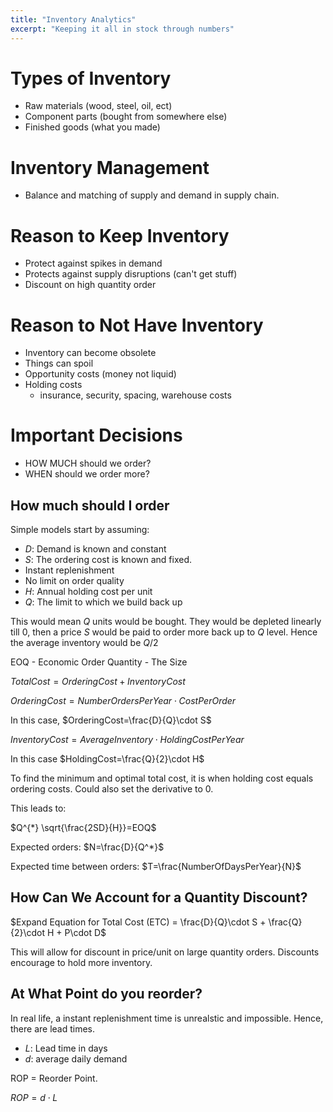 ```yaml
---
title: "Inventory Analytics"
excerpt: "Keeping it all in stock through numbers"
---
```



# Types of Inventory
- Raw materials (wood, steel, oil, ect)
- Component parts (bought from somewhere else)
- Finished goods (what you made)

# Inventory Management
- Balance and matching of supply and demand in supply chain.  

# Reason to Keep Inventory
- Protect against spikes in demand
- Protects against supply disruptions (can't get stuff)
- Discount on high quantity order  

# Reason to Not Have Inventory
- Inventory can become obsolete
- Things can spoil
- Opportunity costs (money not liquid)
- Holding costs
    - insurance, security, spacing, warehouse costs


# Important Decisions
- HOW MUCH should we order?
- WHEN should we order more?


## How much should I order

Simple models start by assuming:
- *D*: Demand is known and constant
- *S*: The ordering cost is known and fixed.
- Instant replenishment
- No limit on order quality
- *H*: Annual holding cost per unit
- *Q*: The limit to which we build back up

This would mean *Q* units would be bought. They would be depleted linearly till 0, then a price *S* would be paid to order more back up to *Q* level. Hence the average inventory would be $Q/2$

EOQ - Economic Order Quantity - The Size

$TotalCost=OrderingCost+InventoryCost$

$OrderingCost=NumberOrdersPerYear \cdot CostPerOrder$

In this case, $OrderingCost=\frac{D}{Q}\cdot S$


$InventoryCost=AverageInventory \cdot HoldingCostPerYear$

In this case $HoldingCost=\frac{Q}{2}\cdot H$


To find the minimum and optimal total cost, it is when holding cost equals ordering costs. Could also set the derivative to 0.

This leads to:

$Q^{*} \sqrt{\frac{2SD}{H}}=EOQ$

Expected orders: $N=\frac{D}{Q^*}$

Expected time between orders: $T=\frac{NumberOfDaysPerYear}{N}$



## How Can We Account for a Quantity Discount?

$Expand Equation for Total Cost (ETC) = \frac{D}{Q}\cdot S + \frac{Q}{2}\cdot H + P\cdot D$

This will allow for discount in price/unit on large quantity orders. Discounts encourage to hold more inventory.


## At What Point do you reorder?
In real life, a instant replenishment time is unrealstic and impossible. Hence, there are lead times.

- *L*: Lead time in days
- *d*: average daily demand

ROP = Reorder Point.

$ROP = d\cdot L$

